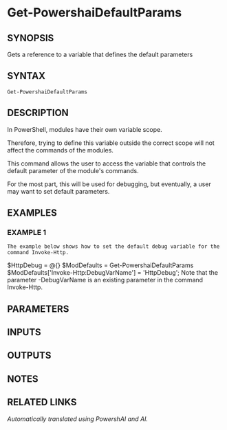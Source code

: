 ﻿---
external help file: powershai-help.xml
Module Name: powershai
online version:
schema: 2.0.0
---

# Get-PowershaiDefaultParams

## SYNOPSIS
Gets a reference to a variable that defines the default parameters

## SYNTAX

```
Get-PowershaiDefaultParams
```

## DESCRIPTION
In PowerShell, modules have their own variable scope.

Therefore, trying to define this variable outside the correct scope will not affect the commands of the modules.

This command allows the user to access the variable that controls the default parameter of the module's commands.

For the most part, this will be used for debugging, but eventually, a user may want to set default parameters.

## EXAMPLES

### EXAMPLE 1
```
The example below shows how to set the default debug variable for the command Invoke-Http.
```

$HttpDebug = @{}
$ModDefaults = Get-PowershaiDefaultParams
$ModDefaults\['Invoke-Http:DebugVarName'\] = 'HttpDebug';
Note that the parameter -DebugVarName is an existing parameter in the command Invoke-Http.

## PARAMETERS

## INPUTS

## OUTPUTS

## NOTES

## RELATED LINKS



_Automatically translated using PowershAI and AI._
